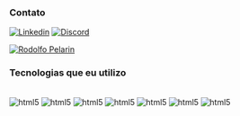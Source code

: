 ### Contato

[![Linkedin](https://img.shields.io/badge/LinkedIn-0077B5?style=for-the-badge&logo=linkedin&logoColor=white)](https://www.linkedin.com/in/rodolfo-pelarin/)
[![Discord](https://img.shields.io/badge/Discord-7289DA?style=for-the-badge&logo=discord&logoColor=white)](discordapp.com/users/960626330779680838)

[![Rodolfo Pelarin](https://github-readme-stats.vercel.app/api?username=rcpelarin&count_private=true&show_icons=true&theme=merko)](https://github.com/rcpelarin/github-readme-stats)

### Tecnologias que eu utilizo

<div style="display: inline_block"><br/>
    <img alt="html5" src="https://img.shields.io/badge/Java-ED8B00?style=for-the-badge&logo=java&logoColor=white" />
    <img alt="html5" src="https://img.shields.io/badge/Kotlin-0095D5?&style=for-the-badge&logo=kotlin&logoColor=white" />
    <img alt="html5" src="https://img.shields.io/badge/Python-14354C?style=for-the-badge&logo=python&logoColor=white" />
    <img alt="html5" src="https://img.shields.io/badge/Django-092E20?style=for-the-badge&logo=django&logoColor=white"/>
    <img alt="html5" src="https://img.shields.io/badge/JavaScript-F7DF1E?style=for-the-badge&logo=javascript&logoColor=black" />
    <img alt="html5" src="https://img.shields.io/badge/HTML5-E34F26?style=for-the-badge&logo=html5&logoColor=white" />
    <img alt="html5" src="https://img.shields.io/badge/CSS-239120?&style=for-the-badge&logo=css3&logoColor=white" />
</div>
